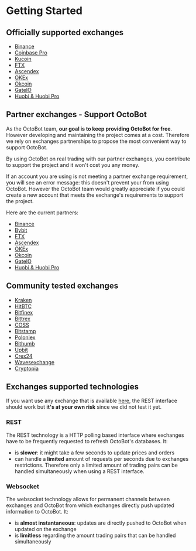 # Getting Started

## Officially supported exchanges

* [Binance](partners/binance/)
* [Coinbase Pro](officially_supported/coinbase_pro.md)
* [Kucoin](officially_supported/kucoin.md)
* [FTX](partners/ftx/)
* [Ascendex](partners/ascendex/)
* [OKEx](partners/okex/)
* [Okcoin](partners/okcoin/)
* [GateIO](partners/gateio/)
* [Huobi & Huobi Pro](partners/huobi/)

## Partner exchanges - Support OctoBot

As the OctoBot team, **our goal is to keep providing OctoBot for free**. However developing and maintaining the project comes at a cost. Therefore we rely on exchanges partnerships to propose the most convenient way to support OctoBot.

By using OctoBot on real trading with our partner exchanges, you contribute to support the project and it won't cost you any money.

If an account you are using is not meeting a partner exchange requirement, you will see an error message: this doesn't prevent your from using OctoBot. However the OctoBot team would greatly appreciate if you could create a new account that meets the exchange's requirements to support the project.

Here are the current partners:

* [Binance](partners/binance/)
* [Bybit](partners/bybit/)
* [FTX](partners/ftx/)
* [Ascendex](partners/ascendex/)
* [OKEx](partners/okex/)
* [Okcoin](partners/okcoin/)
* [GateIO](partners/gateio/)
* [Huobi & Huobi Pro](partners/huobi/)

## Community tested exchanges

* [Kraken](community_tested/kraken.md)
* [HitBTC](community_tested/hitbtc.md)
* [Bitfinex](community_tested/bitfinex.md)
* [Bittrex](community_tested/bittrex.md)
* [COSS](community_tested/coss.md)
* [Bitstamp](community_tested/bitstamp.md)
* [Poloniex](community_tested/poloniex.md)
* [Bithumb](community_tested/bithumb.md)
* [Upbit](community_tested/upbit.md)
* [Crex24](community_tested/crex24.md)
* [Wavesexchange](community_tested/wavesexchange.md)
* [Cryptopia](community_tested/cryptopia.md)

## Exchanges supported technologies

If you want use any exchange that is available [here](https://github.com/ccxt/ccxt/wiki/Exchange-Markets), the REST interface should work but **it's at your own risk** since we did not test it yet.

### REST

The REST technology is a HTTP polling based interface where exchanges have to be frequently requested to refresh OctoBot's databases.
It: 
* is **slower**: it might take a few seconds to update prices and orders 
* can handle a **limited** amount of requests per seconds due to exchanges restrictions. Therefore only a limited amount of trading pairs can be handled simultaneously when using a REST interface. 

### Websocket

The websocket technology allows for permanent channels between exchanges and OctoBot from which exchanges directly push updated information to OctoBot.
It:
* is **almost instantaneous**: updates are directly pushed to OctoBot when updated on the exchange 
* is **limitless** regarding the amount trading pairs that can be handled simultaneously
